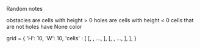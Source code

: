 Random notes

obstacles are cells with height > 0
holes are cells with height < 0
cells that are not holes have None color

grid = {
    'H': 10,
    'W': 10,
    'cells' : [ [<Cell>, <Cell>, ..., <Cell>], [<Cell>, <Cell>, ..., <Cell>], ],
}

